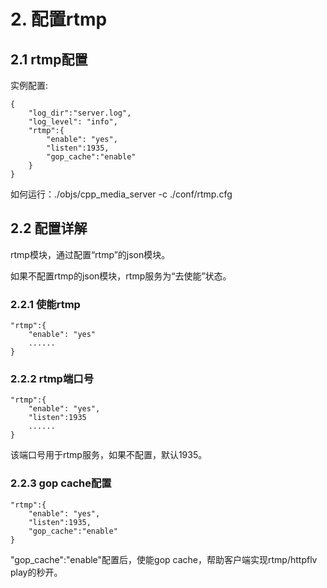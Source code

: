 # 2. 配置rtmp
## 2.1 rtmp配置
实例配置:
```markup
{
    "log_dir":"server.log",
    "log_level": "info",
    "rtmp":{
        "enable": "yes",
        "listen":1935,
        "gop_cache":"enable"
    }
}
```

如何运行：./objs/cpp_media_server -c ./conf/rtmp.cfg

## 2.2 配置详解
rtmp模块，通过配置“rtmp”的json模块。

如果不配置rtmp的json模块，rtmp服务为“去使能”状态。
### 2.2.1 使能rtmp
```markup
"rtmp":{
    "enable": "yes"
    ......
}
```
### 2.2.2 rtmp端口号
```markup
"rtmp":{
    "enable": "yes",
    "listen":1935
    ......
}
```
该端口号用于rtmp服务，如果不配置，默认1935。
### 2.2.3 gop cache配置
```markup
"rtmp":{
    "enable": "yes",
    "listen":1935,
    "gop_cache":"enable"
}
```
"gop_cache":"enable"配置后，使能gop cache，帮助客户端实现rtmp/httpflv play的秒开。

